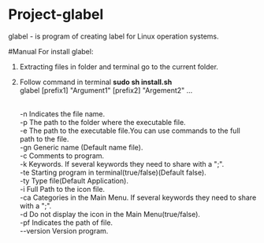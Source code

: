 # Project-glabel

glabel - is program of creating label for Linux operation systems.

#Manual
For install glabel:<br>
1. Extracting files in folder and terminal go to the current folder.<br>
2. Follow command in terminal <strong>sudo sh install.sh</strong><br>
glabel [prefix1] "Argument1" [prefix2] "Argement2" ...

	<br>-n	        Indicates the file name.
	<br>-p	        The path to the folder where the executable file.
	<br>-e	        The path to the executable file.You can use commands to the full path to the file.
	<br>-gn	        Generic name (Default name file).
	<br>-c	        Comments to program.
	<br>-k	        Keywords. If several keywords they need to share with a ";". 
	<br>-te	        Starting program in terminal(true/false)(Default false).
	<br>-ty	        Type file(Default Application).
	<br>-i	        Full Path to the icon file.
	<br>-ca	        Categories in the Main Menu. If several keywords they need to share with a ";".
	<br>-d	        Do not display the icon in the Main Menu(true/false).
	<br>-pf	        Indicates the path of file.
	<br>--version   Version program.
